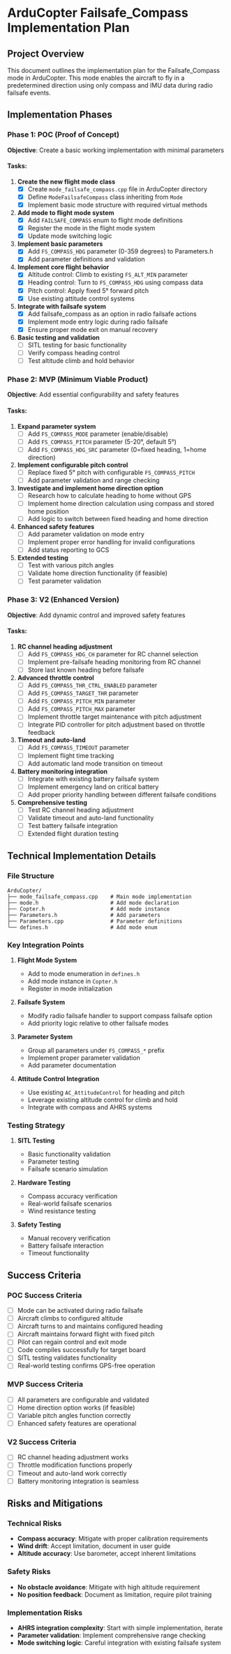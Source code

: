 # ArduCopter Failsafe_Compass Implementation Plan

## Project Overview

This document outlines the implementation plan for the Failsafe_Compass mode in ArduCopter. This mode enables the aircraft to fly in a predetermined direction using only compass and IMU data during radio failsafe events.

## Implementation Phases

### Phase 1: POC (Proof of Concept)

**Objective**: Create a basic working implementation with minimal parameters

#### Tasks:

1. **Create the new flight mode class**
   - [x] Create `mode_failsafe_compass.cpp` file in ArduCopter directory
   - [x] Define `ModeFailsafeCompass` class inheriting from `Mode`
   - [x] Implement basic mode structure with required virtual methods

2. **Add mode to flight mode system**
   - [x] Add `FAILSAFE_COMPASS` enum to flight mode definitions
   - [x] Register the mode in the flight mode system
   - [x] Update mode switching logic

3. **Implement basic parameters**
   - [x] Add `FS_COMPASS_HDG` parameter (0-359 degrees) to Parameters.h
   - [x] Add parameter definitions and validation

4. **Implement core flight behavior**
   - [x] Altitude control: Climb to existing `FS_ALT_MIN` parameter
   - [x] Heading control: Turn to `FS_COMPASS_HDG` using compass data
   - [x] Pitch control: Apply fixed 5° forward pitch
   - [x] Use existing attitude control systems

5. **Integrate with failsafe system**
   - [x] Add failsafe_compass as an option in radio failsafe actions
   - [x] Implement mode entry logic during radio failsafe
   - [x] Ensure proper mode exit on manual recovery

6. **Basic testing and validation**
   - [ ] SITL testing for basic functionality
   - [ ] Verify compass heading control
   - [ ] Test altitude climb and hold behavior

### Phase 2: MVP (Minimum Viable Product)

**Objective**: Add essential configurability and safety features

#### Tasks:

1. **Expand parameter system**
   - [ ] Add `FS_COMPASS_MODE` parameter (enable/disable)
   - [ ] Add `FS_COMPASS_PITCH` parameter (5-20°, default 5°)
   - [ ] Add `FS_COMPASS_HDG_SRC` parameter (0=fixed heading, 1=home direction)

2. **Implement configurable pitch control**
   - [ ] Replace fixed 5° pitch with configurable `FS_COMPASS_PITCH`
   - [ ] Add parameter validation and range checking

3. **Investigate and implement home direction option**
   - [ ] Research how to calculate heading to home without GPS
   - [ ] Implement home direction calculation using compass and stored home position
   - [ ] Add logic to switch between fixed heading and home direction

4. **Enhanced safety features**
   - [ ] Add parameter validation on mode entry
   - [ ] Implement proper error handling for invalid configurations
   - [ ] Add status reporting to GCS

5. **Extended testing**
   - [ ] Test with various pitch angles
   - [ ] Validate home direction functionality (if feasible)
   - [ ] Test parameter validation

### Phase 3: V2 (Enhanced Version)

**Objective**: Add dynamic control and improved safety features

#### Tasks:

1. **RC channel heading adjustment**
   - [ ] Add `FS_COMPASS_HDG_CH` parameter for RC channel selection
   - [ ] Implement pre-failsafe heading monitoring from RC channel
   - [ ] Store last known heading before failsafe

2. **Advanced throttle control**
   - [ ] Add `FS_COMPASS_THR_CTRL_ENABLED` parameter
   - [ ] Add `FS_COMPASS_TARGET_THR` parameter
   - [ ] Add `FS_COMPASS_PITCH_MIN` parameter
   - [ ] Add `FS_COMPASS_PITCH_MAX` parameter
   - [ ] Implement throttle target maintenance with pitch adjustment
   - [ ] Integrate PID controller for pitch adjustment based on throttle feedback

3. **Timeout and auto-land**
   - [ ] Add `FS_COMPASS_TIMEOUT` parameter
   - [ ] Implement flight time tracking
   - [ ] Add automatic land mode transition on timeout

4. **Battery monitoring integration**
   - [ ] Integrate with existing battery failsafe system
   - [ ] Implement emergency land on critical battery
   - [ ] Add proper priority handling between different failsafe conditions

5. **Comprehensive testing**
   - [ ] Test RC channel heading adjustment
   - [ ] Validate timeout and auto-land functionality
   - [ ] Test battery failsafe integration
   - [ ] Extended flight duration testing

## Technical Implementation Details

### File Structure
```
ArduCopter/
├── mode_failsafe_compass.cpp    # Main mode implementation
├── mode.h                       # Add mode declaration
├── Copter.h                     # Add mode instance
├── Parameters.h                 # Add parameters
├── Parameters.cpp               # Parameter definitions
└── defines.h                    # Add mode enum
```

### Key Integration Points

1. **Flight Mode System**
   - Add to mode enumeration in `defines.h`
   - Add mode instance in `Copter.h`
   - Register in mode initialization

2. **Failsafe System**
   - Modify radio failsafe handler to support compass failsafe option
   - Add priority logic relative to other failsafe modes

3. **Parameter System**
   - Group all parameters under `FS_COMPASS_*` prefix
   - Implement proper parameter validation
   - Add parameter documentation

4. **Attitude Control Integration**
   - Use existing `AC_AttitudeControl` for heading and pitch
   - Leverage existing altitude control for climb and hold
   - Integrate with compass and AHRS systems

### Testing Strategy

1. **SITL Testing**
   - Basic functionality validation
   - Parameter testing
   - Failsafe scenario simulation

2. **Hardware Testing**
   - Compass accuracy verification
   - Real-world failsafe scenarios
   - Wind resistance testing

3. **Safety Testing**
   - Manual recovery verification
   - Battery failsafe interaction
   - Timeout functionality

## Success Criteria

### POC Success Criteria
- [ ] Mode can be activated during radio failsafe
- [ ] Aircraft climbs to configured altitude
- [ ] Aircraft turns to and maintains configured heading
- [ ] Aircraft maintains forward flight with fixed pitch
- [ ] Pilot can regain control and exit mode
- [ ] Code compiles successfully for target board
- [ ] SITL testing validates functionality
- [ ] Real-world testing confirms GPS-free operation

### MVP Success Criteria
- [ ] All parameters are configurable and validated
- [ ] Home direction option works (if feasible)
- [ ] Variable pitch angles function correctly
- [ ] Enhanced safety features are operational

### V2 Success Criteria
- [ ] RC channel heading adjustment works
- [ ] Throttle modification functions properly
- [ ] Timeout and auto-land work correctly
- [ ] Battery monitoring integration is seamless

## Risks and Mitigations

### Technical Risks
- **Compass accuracy**: Mitigate with proper calibration requirements
- **Wind drift**: Accept limitation, document in user guide
- **Altitude accuracy**: Use barometer, accept inherent limitations

### Safety Risks
- **No obstacle avoidance**: Mitigate with high altitude requirement
- **No position feedback**: Document as limitation, require pilot training

### Implementation Risks
- **AHRS integration complexity**: Start with simple implementation, iterate
- **Parameter validation**: Implement comprehensive range checking
- **Mode switching logic**: Careful integration with existing failsafe system